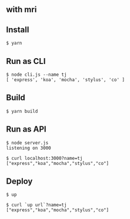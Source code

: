 ## with mri

## Install

```
$ yarn
```

## Run as CLI
```
$ node cli.js --name tj
[ 'express', 'koa', 'mocha', 'stylus', 'co' ]
```

## Build

```
$ yarn build
```

## Run as API
```
$ node server.js
listening on 3000
```

```
$ curl localhost:3000?name=tj
["express","koa","mocha","stylus","co"]
```

## Deploy

```
$ up
```

```
$ curl `up url`?name=tj
["express","koa","mocha","stylus","co"]
```
